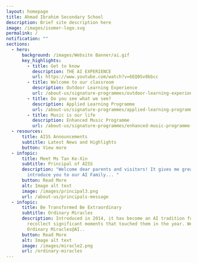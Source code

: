 ```yaml
---
layout: homepage
title: Ahmad Ibrahim Secondary School
description: Brief site description here
image: /images/isomer-logo.svg
permalink: /
notification: ""
sections:
  - hero:
      background: /images/Website Banner/ai.gif
      key_highlights:
        - title: Get to know
          description: THE AI EXPERIENCE
          url: https://www.youtube.com/watch?v=6EQ0Sv8bbcc
        - title: Welcome to our classroom
          description: Outdoor Learning Experience
          url: /about-us/signature-programmes/outdoor-learning-experience-ole/
        - title: Do you see what we see?
          description: Applied Learning Programme
          url: /about-us/signature-programmes/applied-learning-programme-alp/
        - title: Music is our life
          description: Enhanced Music Programme
          url: /about-us/signature-programmes/enhanced-music-programme-emp/
  - resources:
      title: AISS Announcements
      subtitle: Latest News and Highlights
      button: View more
  - infopic:
      title: Meet Ms Tan Ke-Xin
      subtitle: Principal of AISS
      description: "Welcome dear parents and visitors! It gives me great pleasure to
        introduce you to our AI Family... "
      button: Read More
      alt: Image alt text
      image: /images/principal3.png
      url: /about-us/principals-message
  - infopic:
      title: Be Transformed Be Extraordinary
      subtitle: Ordinary Miracles
      description: Introduced in 2014, it has become an AI tradition for students to
        recollect significant moments that touched them in the year. We call it
        Ordinary Miracles@AI..
      button: Read More
      alt: Image alt text
      image: /images/miracle2.png
      url: /ordinary-miracles
---
```

